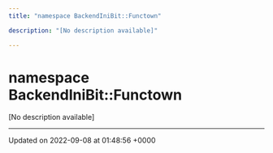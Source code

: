 ```yaml
---
title: "namespace BackendIniBit::Functown"

description: "[No description available]"

---
```


# namespace BackendIniBit::Functown

[No description available]






-------------------------------

Updated on 2022-09-08 at 01:48:56 +0000